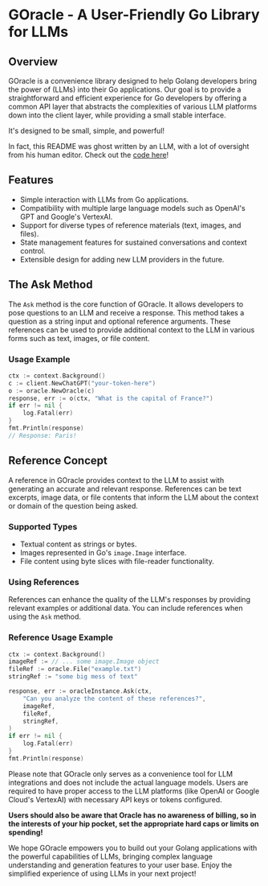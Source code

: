 # GOracle - A User-Friendly Go Library for LLMs

## Overview

GOracle is a convenience library designed to help Golang developers bring the power of (LLMs) into their Go applications. Our goal is to provide a straightforward and efficient experience for Go developers by offering a common API layer that abstracts the complexities of various LLM platforms down into the client layer, while providing a small stable interface.

It's designed to be small, simple, and powerful!

In fact, this README was ghost written by an LLM, with a lot of oversight from his human editor.
Check out the [code here](examples/readme/main.go)! 

## Features

- Simple interaction with LLMs from Go applications.
- Compatibility with multiple large language models such as OpenAI's GPT and Google's VertexAI.
- Support for diverse types of reference materials (text, images, and files).
- State management features for sustained conversations and context control.
- Extensible design for adding new LLM providers in the future.

## The Ask Method

The `Ask` method is the core function of GOracle. It allows developers to pose questions to an LLM and receive a response. This method takes a question as a string input and optional reference arguments. These references can be used to provide additional context to the LLM in various forms such as text, images, or file content.

### Usage Example

```go
ctx := context.Background()
c := client.NewChatGPT("your-token-here")
o := oracle.NewOracle(c)
response, err := o(ctx, "What is the capital of France?")
if err != nil {
    log.Fatal(err)
}
fmt.Println(response)
// Response: Paris!
```

## Reference Concept

A reference in GOracle provides context to the LLM to assist with generating an accurate and relevant response. References can be text excerpts, image data, or file contents that inform the LLM about the context or domain of the question being asked.

### Supported Types

- Textual content as strings or bytes.
- Images represented in Go's `image.Image` interface.
- File content using byte slices with file-reader functionality.

### Using References

References can enhance the quality of the LLM's responses by providing relevant examples or additional data. You can include references when using the `Ask` method.

### Reference Usage Example

```go
ctx := context.Background()
imageRef := // ... some image.Image object
fileRef := oracle.File("example.txt")
stringRef := "some big mess of text"

response, err := oracleInstance.Ask(ctx, 
    "Can you analyze the content of these references?", 
    imageRef, 
    fileRef,
    stringRef,
)
if err != nil {
    log.Fatal(err)
}
fmt.Println(response)
```

Please note that GOracle only serves as a convenience tool for LLM integrations and does not include the actual language models. Users are required to have proper access to the LLM platforms (like OpenAI or Google Cloud's VertexAI) with necessary API keys or tokens configured.

**Users should also be aware that Oracle has no awareness of billing, so in the interests of your hip pocket, set the appropriate hard caps or limits on spending!**

We hope GOracle empowers you to build out your Golang applications with the powerful capabilities of LLMs, bringing complex language understanding and generation features to your user base. Enjoy the simplified experience of using LLMs in your next project!
